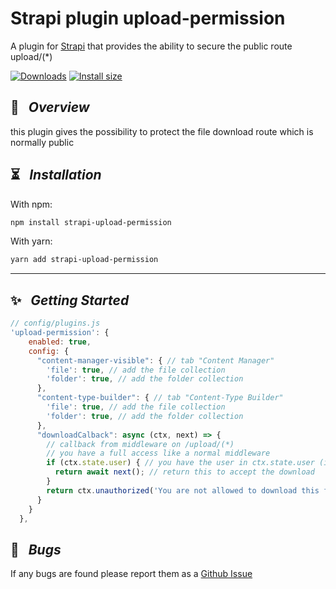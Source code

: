 # Strapi plugin upload-permission


A plugin for [Strapi](https://github.com/strapi/strapi) that provides the ability to secure the public route upload/(*)

[![Downloads](https://img.shields.io/npm/dm/strapi-upload-permission?style=for-the-badge)](https://www.npmjs.com/package/strapi-upload-permission)
[![Install size](https://img.shields.io/npm/l/strapi-upload-permission?style=for-the-badge)](https://github.com/PaulRichez/strapi-upload-permission/blob/master/Licence)

## 🚀 &nbsp; _Overview_

this plugin gives the possibility to protect the file download route which is normally public

## ⏳ &nbsp; _Installation_

With npm:

```bash
npm install strapi-upload-permission
```

With yarn:

```bash
yarn add strapi-upload-permission
```

---

## ✨ &nbsp; _Getting Started_
```js
// config/plugins.js
'upload-permission': {
    enabled: true,
    config: {
      "content-manager-visible": { // tab "Content Manager"
        'file': true, // add the file collection
        'folder': true, // add the folder collection
      },
      "content-type-builder": { // tab "Content-Type Builder"
        'file': true, // add the file collection
        'folder': true, // add the folder collection
      },
      "downloadCalback": async (ctx, next) => { 
        // callback from middleware on /upload/(*)
        // you have a full access like a normal middleware
        if (ctx.state.user) { // you have the user in ctx.state.user (if token)
          return await next(); // return this to accept the download
        }
        return ctx.unauthorized('You are not allowed to download this file'); // denied
      }
    }
  },
```

## 🐛 &nbsp; _Bugs_

If any bugs are found please report them as a [Github Issue](https://github.com/PaulRichez/strapi-upload-permission/issues)
